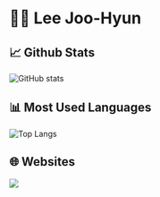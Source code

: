 # 👨‍💻 Lee Joo-Hyun

## 📈 Github Stats
![GitHub stats](https://github-readme-stats.vercel.app/api?username=jhyun42&show_icons=true&theme=default)

## 📊 Most Used Languages
![Top Langs](https://github-readme-stats.vercel.app/api/top-langs/?username=jhyun42&layout=compact&theme=default)

## 🌐 Websites
<a href='https://linkedin.com/in/jhyun42' target='_blank'><img src='https://img.shields.io/badge/-LinkedIn-blue?style=flat-square&logo=Linkedin&logoColor=white'/></a>